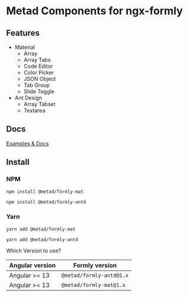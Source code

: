 # Metad Components for ngx-formly

## Features

* Material
  * Array
  * Array Tabs
  * Code Editor
  * Color Picker
  * JSON Object
  * Tab Group
  * Slide Toggle
* Ant Design
  * Array Tabset
  * Textarea
  

## Docs

[Examples & Docs](https://meta-d.github.io/metad-formly/?path=/story/intro--page)

## Install

### NPM

`npm install @metad/formly-mat`

`npm install @metad/formly-antd`

### Yarn

`yarn add @metad/formly-mat`

`yarn add @metad/formly-antd`

Which Version to use?

| Angular version | Formly version           |
| --------------- | ------------------------ |
| Angular >= 13   | `@metad/formly-antd@1.x` |
| Angular >= 13   | `@metad/formly-mat@1.x`  |

